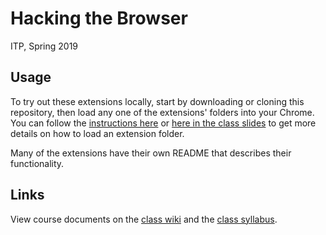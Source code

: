 # Hacking the Browser

ITP, Spring 2019

## Usage

To try out these extensions locally, start by downloading or cloning this repository, then load any one of the extensions' folders into your Chrome. You can follow the [instructions here](https://developer.chrome.com/extensions/getstarted#manifest) or [here in the class slides](https://docs.google.com/presentation/d/1qN4C0ewDV0uZDzXR4aHv-wBatBjYBY3Somla9ihux7w/edit#slide=id.g3655cdd7e2_0_111) to get more details on how to load an extension folder.

Many of the extensions have their own README that describes their functionality.

## Links

View course documents on the [class wiki](https://github.com/ITPNYU/hacking-the-browser/wiki) and the [class syllabus](http://hackingthebrowser.com).

